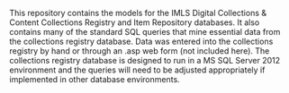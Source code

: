﻿This repository contains the models for the IMLS Digital Collections & Content Collections Registry and Item Repository databases. It also contains many of the standard SQL queries that mine essential data from the collections registry database. Data was entered into the collections registry by hand or through an .asp web form (not included here). The collections registry database is designed to run in a MS SQL Server 2012 environment and the queries will need to be adjusted appropriately if implemented in other database environments.